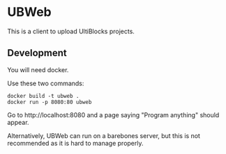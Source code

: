 # UBWeb
This is a client to upload UltiBlocks projects.
## Development
You will need docker.

Use these two commands:
```
docker build -t ubweb .
docker run -p 8080:80 ubweb
```

Go to http://localhost:8080 and a page saying "Program anything" should appear.

Alternatively, UBWeb can run on a barebones server, but this is not recommended as it is hard to manage properly.
